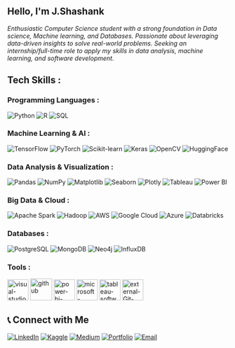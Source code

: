<!--![hippo](https://user-images.githubusercontent.com/74038190/225813708-98b745f2-7d22-48cf-9150-083f1b00d6c9.gif)-->
## Hello, I'm J.Shashank
*Enthusiastic Computer Science student with a strong foundation in *Data science, Machine learning, and
 Databases.* Passionate about leveraging data-driven insights to solve real-world problems. Seeking an
 internship/full-time role to apply my skills in data analysis, machine learning, and software development.*

## Tech Skills :
### Programming Languages :
![Python](https://img.shields.io/badge/-Python-3776AB?style=flat-square&logo=python&logoColor=white)
![R](https://img.shields.io/badge/-R-276DC3?style=flat-square&logo=r&logoColor=white)
![SQL](https://img.shields.io/badge/-SQL-4479A1?style=flat-square&logo=mysql&logoColor=white)
### Machine Learning & AI :
![TensorFlow](https://img.shields.io/badge/-TensorFlow-FF6F00?style=flat-square&logo=tensorflow&logoColor=white)
![PyTorch](https://img.shields.io/badge/-PyTorch-EE4C2C?style=flat-square&logo=pytorch&logoColor=white)
![Scikit-learn](https://img.shields.io/badge/-Scikit--learn-F7931E?style=flat-square&logo=scikit-learn&logoColor=white)
![Keras](https://img.shields.io/badge/-Keras-D00000?style=flat-square&logo=keras&logoColor=white)
![OpenCV](https://img.shields.io/badge/-OpenCV-5C3EE8?style=flat-square&logo=opencv&logoColor=white)
![HuggingFace](https://img.shields.io/badge/-HuggingFace-FFD21E?style=flat-square&logo=huggingface&logoColor=black)

### Data Analysis & Visualization :
![Pandas](https://img.shields.io/badge/-Pandas-150458?style=flat-square&logo=pandas&logoColor=white)
![NumPy](https://img.shields.io/badge/-NumPy-013243?style=flat-square&logo=numpy&logoColor=white)
![Matplotlib](https://img.shields.io/badge/-Matplotlib-11557c?style=flat-square&logo=python&logoColor=white)
![Seaborn](https://img.shields.io/badge/-Seaborn-3776AB?style=flat-square&logo=python&logoColor=white)
![Plotly](https://img.shields.io/badge/-Plotly-3F4F75?style=flat-square&logo=plotly&logoColor=white)
![Tableau](https://img.shields.io/badge/-Tableau-E97627?style=flat-square&logo=tableau&logoColor=white)
![Power BI](https://img.shields.io/badge/-Power%20BI-F2C811?style=flat-square&logo=power-bi&logoColor=black)

### Big Data & Cloud :
![Apache Spark](https://img.shields.io/badge/-Apache%20Spark-E25A1C?style=flat-square&logo=apache-spark&logoColor=white)
![Hadoop](https://img.shields.io/badge/-Hadoop-66CCFF?style=flat-square&logo=apache-hadoop&logoColor=black)
![AWS](https://img.shields.io/badge/-AWS-232F3E?style=flat-square&logo=amazon-aws&logoColor=white)
![Google Cloud](https://img.shields.io/badge/-Google%20Cloud-4285F4?style=flat-square&logo=google-cloud&logoColor=white)
![Azure](https://img.shields.io/badge/-Azure-0078D4?style=flat-square&logo=microsoft-azure&logoColor=white)
![Databricks](https://img.shields.io/badge/-Databricks-FF3621?style=flat-square&logo=databricks&logoColor=white)

### Databases :
![PostgreSQL](https://img.shields.io/badge/-PostgreSQL-336791?style=flat-square&logo=postgresql&logoColor=white)
![MongoDB](https://img.shields.io/badge/-MongoDB-47A248?style=flat-square&logo=mongodb&logoColor=white)
![Neo4j](https://img.shields.io/badge/-Neo4j-008CC1?style=flat-square&logo=neo4j&logoColor=white)
![InfluxDB](https://img.shields.io/badge/-InfluxDB-22ADF6?style=flat-square&logo=influxdb&logoColor=white)

### Tools :
<!--
![VS Code](https://img.shields.io/badge/Editor-VS%20Code-007ACC?logo=visualstudiocode&logoColor=white&style=for-the-badge)
![Git](https://img.shields.io/badge/Version%20Control-Git-F05032?logo=git&logoColor=white&style=for-the-badge)
![Power BI](https://img.shields.io/badge/BI-Power%20BI-F2C811?logo=powerbi&logoColor=black&style=for-the-badge)
![Excel](https://img.shields.io/badge/Spreadsheet-Excel-217346?logo=microsoftexcel&logoColor=white&style=for-the-badge)
![MLflow](https://img.shields.io/badge/-MLflow-0194E2?style=flat-square&logo=mlflow&logoColor=white)
![Airflow](https://img.shields.io/badge/-Apache%20Airflow-017CEE?style=flat-square&logo=apache-airflow&logoColor=white)
![Git](https://img.shields.io/badge/-Git-F05032?style=flat-square&logo=git&logoColor=white)
![Jupyter](https://img.shields.io/badge/-Jupyter-F37626?style=flat-square&logo=jupyter&logoColor=white) -->
<p>
<img width="48" height="48" src="https://img.icons8.com/color/48/visual-studio-code-2019.png" alt="visual-studio-code-2019"/>
<img width="50" height="50" src="https://img.icons8.com/3d-fluency/50/github.png" alt="github"/>
<img width="48" height="48" src="https://img.icons8.com/fluency/48/power-bi-2021.png" alt="power-bi-2021"/>
<img width="48" height="48" src="https://img.icons8.com/fluency/48/microsoft-excel-2019.png" alt="microsoft-excel-2019"/>
 <img width="48" height="48" src="https://img.icons8.com/color/48/tableau-software.png" alt="tableau-software"/>
 <img width="48" height="48" src="https://img.icons8.com/external-those-icons-lineal-color-those-icons/48/external-Git-social-media-those-icons-lineal-color-those-icons.png" alt="external-Git-social-media-those-icons-lineal-color-those-icons"/>
</p>

<!--
## 🔬 Featured ML Projects

<div align="center">

[![ML Project 1](https://github-readme-stats.vercel.app/api/pin/?username=jsshashank&repo=Customer-Segmentation&theme=tokyonight&hide_border=true)](https://github.com/YOUR_USERNAME/ML_PROJECT_1)
[![ML Project 2](https://github-readme-stats.vercel.app/api/pin/?username=jsshashank&repo=Fitness-Watch-Data-Analysis&theme=tokyonight&hide_border=true)](https://github.com/YOUR_USERNAME/ML_PROJECT_2)

-->
<!--
[![Data Analysis](https://github-readme-stats.vercel.app/api/pin/?username=YOUR_USERNAME&repo=DATA_ANALYSIS_PROJECT&theme=tokyonight&hide_border=true)](https://github.com/YOUR_USERNAME/DATA_ANALYSIS_PROJECT)
[![Deep Learning](https://github-readme-stats.vercel.app/api/pin/?username=YOUR_USERNAME&repo=DEEP_LEARNING_PROJECT&theme=tokyonight&hide_border=true)](https://github.com/YOUR_USERNAME/DEEP_LEARNING_PROJECT)

</div>
-->

<!--
## 📊 GitHub Stats

<div align="center">
  <img src="https://github-readme-stats.vercel.app/api?username=jsshashank&show_icons=true&theme=tokyonight&hide_border=true&count_private=true" alt="GitHub Stats" />
</div>

<div align="center">
  <img src="https://github-readme-streak-stats.herokuapp.com/?user=jsshashank&theme=tokyonight&hide_border=true" alt="GitHub Streak" />
</div>

<div align="center">
  <img src="https://github-readme-stats.vercel.app/api/top-langs/?username=jsshashank&layout=compact&theme=tokyonight&hide_border=true" alt="Top Languages" />
</div>
-->

<!--
## 🏆 GitHub Trophies

<div align="center">
  <img src="https://github-profile-trophy.vercel.app/?username=jsshashank&theme=tokyonight&no-frame=true&no-bg=false&margin-w=4" alt="GitHub Trophies" />
</div>
-->
<!--
## 📈 Contribution Graph

<div align="center">
  <img src="https://github-readme-activity-graph.vercel.app/graph?username=jsshashank&theme=tokyo-night&hide_border=true" alt="Contribution Graph" />
</div> 
-->
<!-- 
## 📚 Latest Blog Posts & Research
- [Understanding Transformer Architecture: A Deep Dive](https://your-blog.com/transformers)
- [MLOps Best Practices for Production Models](https://your-blog.com/mlops)
- [Feature Engineering Techniques for Time Series Data](https://your-blog.com/time-series)
- [Comparative Analysis of CNN Architectures](https://your-blog.com/cnn-analysis) -->
<!--
## 🎯 Current Learning Goals for 2025
- [ ] Master Large Language Models (LLMs) and Prompt Engineering
- [ ] Deep dive into MLOps and Model Deployment at Scale
- [ ] Explore Reinforcement Learning Applications
- [ ] Learn Advanced Computer Vision Techniques
- [ ] Contribute to Open Source ML Libraries -->

## 📞 Connect with Me

[![LinkedIn](https://img.shields.io/badge/-LinkedIn-0077B5?style=for-the-badge&logo=linkedin&logoColor=white)](https://linkedin.com/in/your-linkedin)
[![Kaggle](https://img.shields.io/badge/-Kaggle-20BEFF?style=for-the-badge&logo=kaggle&logoColor=white)](https://kaggle.com/your-kaggle)
[![Medium](https://img.shields.io/badge/-Medium-12100E?style=for-the-badge&logo=medium&logoColor=white)](https://medium.com/@your-medium)
[![Portfolio](https://img.shields.io/badge/-Portfolio-000000?style=for-the-badge&logo=vercel&logoColor=white)](https://your-portfolio.com)
[![Email](https://img.shields.io/badge/-Email-D14836?style=for-the-badge&logo=gmail&logoColor=white)](mailto:your.email@example.com)
<!--
## 📊 Kaggle Stats
  
![Kaggle Badge](https://img.shields.io/badge/-Expert-20BEFF?style=flat-square&logo=kaggle&logoColor=white)
![Competitions](https://img.shields.io/badge/Competitions-5-orange?style=flat-square)
![Datasets](https://img.shields.io/badge/Datasets-12-blue?style=flat-square)
![Notebooks](https://img.shields.io/badge/Notebooks-25-green?style=flat-square)
-->
